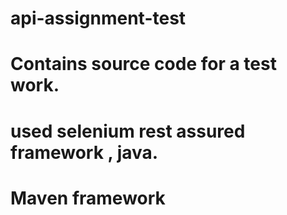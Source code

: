 # api-assignment-test
# Contains source code for a test work.
# used selenium rest assured framework , java.
# Maven framework
